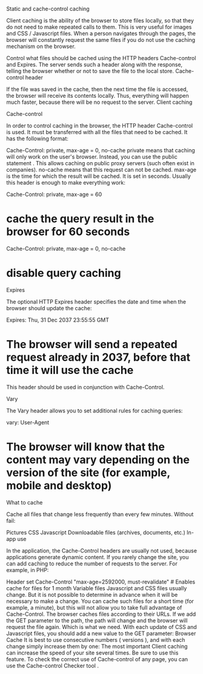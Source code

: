 Static and cache-control caching

Client caching is the ability of the browser to store files locally, so that they do not need to make repeated calls to them. This is very useful for images and CSS / Javascript files. When a person navigates through the pages, the browser will constantly request the same files if you do not use the caching mechanism on the browser.

Control what files should be cached using the HTTP headers Cache-control and Expires. The server sends such a header along with the response, telling the browser whether or not to save the file to the local store. Cache-control header

If the file was saved in the cache, then the next time the file is accessed, the browser will receive its contents locally. Thus, everything will happen much faster, because there will be no request to the server. Client caching

Cache-control

In order to control caching in the browser, the HTTP header Cache-control is used. It must be transferred with all the files that need to be cached. It has the following format:

Cache-Control: private, max-age = 0, no-cache
private means that caching will only work on the user's browser. Instead, you can use the public statement . This allows caching on public proxy servers (such often exist in companies).
no-cache means that this request can not be cached.
max-age is the time for which the result will be cached. It is set in seconds.
Usually this header is enough to make everything work:

Cache-Control: private, max-age = 60
# cache the query result in the browser for 60 seconds

Cache-Control: private, max-age = 0, no-cache
# disable query caching

Expires

The optional HTTP Expires header specifies the date and time when the browser should update the cache:

Expires: Thu, 31 Dec 2037 23:55:55 GMT
# The browser will send a repeated request already in 2037, before that time it will use the cache

This header should be used in conjunction with Cache-Control.

Vary

The Vary header allows you to set additional rules for caching queries:

vary: User-Agent
# The browser will know that the content may vary depending on the version of the site (for example, mobile and desktop)

What to cache

Cache all files that change less frequently than every few minutes. Without fail:

Pictures
CSS
Javascript
Downloadable files (archives, documents, etc.)
In-app use

In the application, the Cache-Control headers are usually not used, because applications generate dynamic content. If you rarely change the site, you can add caching to reduce the number of requests to the server. For example, in PHP:

<?
header("Cache-control: public");
header("Expires: " . gmdate("D, d M Y H:i:s", time() + 60*60) . " GMT");
# Turn on the cache for 1 hour

However, it is better not to do this, because When changing content, different visitors will have different versions of the pages.

Use on the Web server

Headers for images and static files (JS / CSS) should be installed on the Web server.

Nginx

In Nginx, caching is enabled with the expires instruction:
server {
...
location ~* ^.+\.(ogg|ogv|svg|svgz|eot|otf|woff|mp4|ttf|rss|atom|jpg|jpeg|gif|png|ico|zip|tgz|gz|rar|bz2|doc|xls|exe|ppt|tar|mid|midi|wav|bmp|rtf)$ {
		expires max;
	}
...
}
# Enable the cache for an infinite period for files with the listed extensions

Apache

In Apache, caching is enabled by the module mod_expires and looks like this:

<FilesMatch "\.(ogg|ogv|svg|svgz|eot|otf|woff|mp4|ttf|rss|atom|jpg|jpeg|gif|png|ico|zip|tgz|gz|rar|bz2|doc|xls|exe|ppt|tar|mid|midi|wav|bmp|rtf)$">
    Header set Cache-Control "max-age=2592000, must-revalidate"
</FilesMatch>
# Enables cache for files for 1 month

Variable files

Javascript and CSS files usually change. But it is not possible to determine in advance when it will be necessary to make a change. You can cache such files for a short time (for example, a minute), but this will not allow you to take full advantage of Cache-Control.

The browser caches files according to their URLs. If we add the GET parameter to the path, the path will change and the browser will request the file again. Which is what we need. With each update of CSS and Javascript files, you should add a new value to the GET parameter: Browser Cache

It is best to use consecutive numbers ( versions ), and with each change simply increase them by one:

<script src="/jquery.js?5"></script>
The most important

Client caching can increase the speed of your site several times. Be sure to use this feature. To check the correct use of Cache-control of any page, you can use the Cache-control Checker tool .